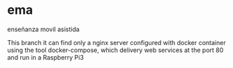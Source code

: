 # ema
enseñanza movil asistida

This branch it can find only a nginx server configured with docker container using the tool docker-compose, which delivery web services at the port 80 and run in a Raspberry Pi3 
